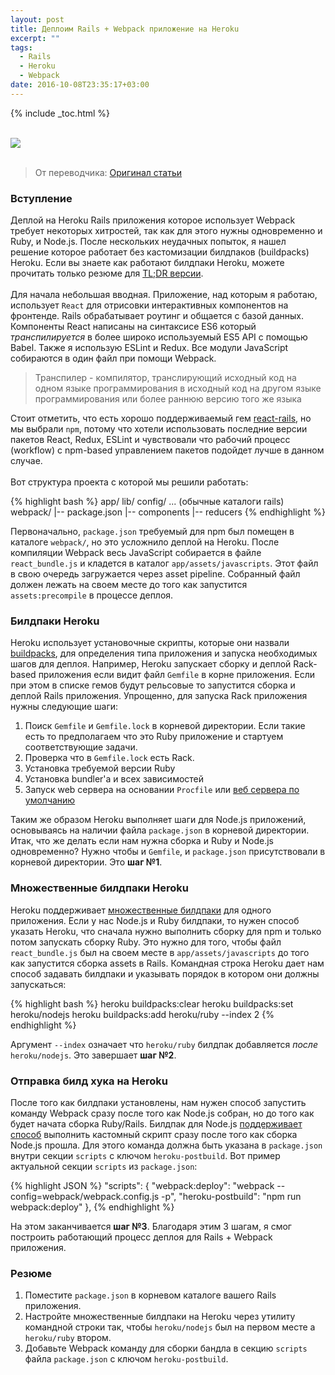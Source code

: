 ```yaml
---
layout: post
title: Деплоим Rails + Webpack приложение на Heroku
excerpt: ""
tags:
  - Rails
  - Heroku
  - Webpack
date: 2016-10-08T23:35:17+03:00
---
```


{% include _toc.html %}

<br>
<img src="https://farm6.staticflickr.com/5711/29580740974_9ddf4c9f93_o.png">
<br>
<br>

> От переводчика: <a href="http://crypt.codemancers.com/posts/2016-03-18-rails-webpack-heroku/" target="_blank">Оригинал статьи</a>

### Вступление

Деплой на Heroku Rails приложения которое использует Webpack требует некоторых хитростей, так как для этого нужны одновременно и Ruby, и Node.js. После нескольких неудачных попыток, я нашел решение которое работает без кастомизации билдпаков (buildpacks) Heroku. Если вы знаете как работают билдпаки Heroku, можете прочитать только резюме для [TL;DR версии](#section-1).
<br>
<br>
Для начала небольшая вводная. Приложение, над которым я работаю, использует `React` для отрисовки интерактивных компонентов на фронтенде. Rails обрабатывает роутинг и общается с базой данных. Компоненты React написаны на синтаксисе ES6 который *транспилируется* в более широко используемый ES5 API с помощью Babel. Также я использую ESLint и Redux. Все модули JavaScript собираются в один файл при помощи Webpack.

> Транспилер -  компилятор, транслирующий исходный код на одном языке программирования в исходный код на другом языке программирования или более раннюю версию того же языка

Стоит отметить, что есть хорошо поддерживаемый гем <a href="https://github.com/reactjs/react-rails" target="_blank">react-rails</a>, но мы выбрали `npm`, потому что хотели использовать последние версии пакетов React, Redux, ESLint и чувствовали что рабочий процесс (workflow) с npm-based управлением пакетов подойдет лучше в данном случае.
<br>
<br>
Вот структура проекта с которой мы решили работать:

{% highlight bash %}
app/
lib/
config/
... (обычные каталоги rails)
webpack/
  |-- package.json
  |-- components
  |-- reducers
{% endhighlight %}

Первоначально, `package.json` требуемый для npm был помещен в каталоге `webpack/`, но это усложнило деплой на Heroku. После компиляции Webpack весь JavaScript собирается в файле `react_bundle.js` и кладется в каталог `app/assets/javascripts`. Этот файл в свою очередь загружается через asset pipeline. Собранный файл должен лежать на своем месте до того как запустится `assets:precompile` в процессе деплоя.

### Билдпаки Heroku

Heroku использует установочные скрипты, которые они назвали <a href="https://devcenter.heroku.com/articles/buildpacks" target="_blank">buildpacks</a>, для определения типа приложения и запуска необходимых шагов для деплоя. Например, Heroku запускает сборку и деплой Rack-based приложения если видит файл `Gemfile` в корне приложения. Если при этом в списке гемов будут рельсовые то запустится сборка и деплой Rails приложения. Упрощенно, для запуска Rack приложения нужны следующие шаги:

1. Поиск `Gemfile` и `Gemfile.lock` в корневой директории. Если такие есть то предполагаем что это Ruby приложение и стартуем соответствующие задачи.
2. Проверка что в `Gemfile.lock` есть Rack.
3. Установка требуемой версии Ruby
4. Установка bundler'а и всех зависимостей
5. Запуск web сервера на основании `Procfile` или <a href="https://github.com/heroku/heroku-buildpack-ruby/blob/v146/lib/language_pack/rack.rb#L27" target="_blank">веб сервера по умолчанию</a>

Таким же образом Heroku выполняет шаги для Node.js приложений, основываясь на наличии файла `package.json` в корневой директории. Итак, что же делать если нам нужна сборка и Ruby и Node.js одновременно? Нужно чтобы и `Gemfile`, и `package.json` присутствовали в корневой директории. Это **шаг №1**.

### Множественные билдпаки Heroku

Heroku поддерживает <a href="https://devcenter.heroku.com/articles/using-multiple-buildpacks-for-an-app" target="_blank">множественные билдпаки</a> для одного приложения. Если у нас Node.js и Ruby билдпаки, то нужен способ указать Heroku, что сначала нужно выполнить сборку для npm и только потом запускать сборку Ruby. Это нужно для того, чтобы файл `react_bundle.js` был на своем месте в `app/assets/javascripts` до того как запустится сборка assets в Rails. Командная строка Heroku дает нам способ задавать билдпаки и указывать порядок в котором они должны запускаться:

{% highlight bash %}
heroku buildpacks:clear
heroku buildpacks:set heroku/nodejs
heroku buildpacks:add heroku/ruby --index 2
{% endhighlight %}

Аргумент `--index` означает что `heroku/ruby` билдпак добавляется *после* `heroku/nodejs`. Это завершает **шаг №2**.

### Отправка билд хука на Heroku

После того как билдпаки установлены, нам нужен способ запустить команду Webpack сразу после того как Node.js собран, но до того как будет начата сборка Ruby/Rails. Билдпак для Node.js <a href="https://devcenter.heroku.com/articles/nodejs-support#customizing-the-build-process" target="_blank">поддерживает способ</a> выполнить кастомный скрипт сразу после того как сборка Node.js прошла. Для этого команда должна быть указана в `package.json` внутри секции `scripts` c ключом `heroku-postbuild`. Вот пример актуальной секции `scripts` из `package.json`:

{% highlight JSON %}
"scripts": {
  "webpack:deploy": "webpack --config=webpack/webpack.config.js -p",
  "heroku-postbuild": "npm run webpack:deploy"
},
{% endhighlight %}

На этом заканчивается **шаг №3**. Благодаря этим 3 шагам, я смог построить работающий процесс деплоя для Rails + Webpack приложения.

### Резюме

1. Поместите `package.json` в корневом каталоге вашего Rails приложения.
2. Настройте множественные билдпаки на Heroku через утилиту командной строки так, чтобы `heroku/nodejs` был на первом месте а `heroku/ruby` втором.
3. Добавьте Webpack команду для сборки бандла в секцию `scripts` файла `package.json` с ключом `heroku-postbuild`.



